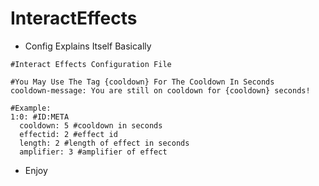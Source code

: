 # InteractEffects

 - Config Explains Itself Basically

```
#Interact Effects Configuration File

#You May Use The Tag {cooldown} For The Cooldown In Seconds
cooldown-message: You are still on cooldown for {cooldown} seconds!

#Example:
1:0: #ID:META
  cooldown: 5 #cooldown in seconds
  effectid: 2 #effect id
  length: 2 #length of effect in seconds
  amplifier: 3 #amplifier of effect
  ```
  
   - Enjoy
